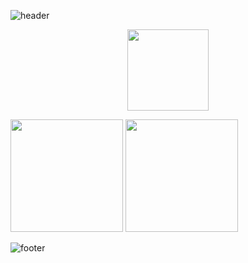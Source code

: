 <!--
**guswo4324/guswo4324** is a ✨ _special_ ✨ repository because its `README.md` (this file) appears on your GitHub profile.

Here are some ideas to get you started:

- 🔭 I’m currently working on ...
- 🌱 I’m currently learning ...
- 👯 I’m looking to collaborate on ...
- 🤔 I’m looking for help with ...
- 💬 Ask me about ...
- 📫 How to reach me: ...
- 😄 Pronouns: ...
- ⚡ Fun fact: ...
-->
<!--
00FA9A : MEDIUMSPRINGGREEN
7FFFD4 : AQUAMARINE
E0FFFF : LIGHTCYAN
90EE90 : LIGTHGREEN
00FF00 : LIME
87CEEB : SKYBLUE
-->

<!--![header](https://capsule-render.vercel.app/api?type=waving&color=gradient&height=200&section=header&text=🌱&fontSize=40) -->

![header](https://capsule-render.vercel.app/api?type=waving&color=87CEEB&text=%20🌱%20%20&height=200&fontSize=40&fontColor=ffffff)

<!--
<a href="https://github.com/guswo4324"><img align="left" style="height:170px" src="https://github-readme-stats.vercel.app/api?username=guswo4324&show_icons=true&include_all_commits=true&theme=nord&hide_border=true" alt="guswo's github stats" /></a>

<a href="https://github.com/guswo4324"><img align="center" style="height:170px" src="https://github-readme-stats.vercel.app/api/top-langs/?username=guswo4324&layout=compact&theme=nord&hide_border=true" /></a> 
-->

<!--
<div style="display: flex; justify-content: center; align-items: center; gap: 10px; flex-wrap: nowrap;">
  <a href="https://github.com/guswo4324">
    <img style="height:180px; width: 48%;" src="https://github-readme-stats.vercel.app/api?username=guswo4324&show_icons=true&include_all_commits=true&hide_border=true&bg_color=30,7F7FD5,86A8E7,91eae4&title_color=fff&text_color=fff" alt="guswo4324's github stats" />
  </a>
  <a href="https://github.com/guswo4324">
    <img style="height:180px; width: 48%;" src="https://github-readme-stats.vercel.app/api/top-langs/?username=guswo4324&layout=compact&hide_border=true&bg_color=30,91eae4,86A8E7&title_color=fff&text_color=fff" />
  </a>

  <a href="https://solved.ac/guswo4324/"><img style="height:180px; width: 48%;" src="http://mazassumnida.wtf/api/v2/generate_badge?boj=guswo4324"  /></a>
</div>
-->

<div align="center">
  <a href="https://solved.ac/guswo4324/"><img style="height:130px; " src="http://mazassumnida.wtf/api/v2/generate_badge?boj=guswo4324"  /></a>
</div>

<p>
  <img height="180em" src="https://github-readme-stats.vercel.app/api?username=guswo4324&show_icons=true&include_all_commits=true&bg_color=30,91eae4,86A8E7&title_color=fff&text_color=fff">
  <img height="180em" src="https://github-readme-stats.vercel.app/api/top-langs/?username=guswo4324&layout=compact&bg_color=30,91eae4,86A8E7&title_color=fff&text_color=fff">
</p>

![footer](https://capsule-render.vercel.app/api?section=footer&type=waving&color=87CEEB)


